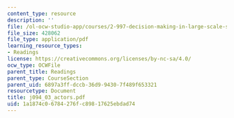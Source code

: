 ```yaml
---
content_type: resource
description: ''
file: /ol-ocw-studio-app/courses/2-997-decision-making-in-large-scale-systems-spring-2004/1a1874c06784276fc89817625ebdad74_j094_03_actors.pdf
file_size: 428062
file_type: application/pdf
learning_resource_types:
- Readings
license: https://creativecommons.org/licenses/by-nc-sa/4.0/
ocw_type: OCWFile
parent_title: Readings
parent_type: CourseSection
parent_uid: 6897a3ff-dccb-36d9-9430-7f489f653321
resourcetype: Document
title: j094_03_actors.pdf
uid: 1a1874c0-6784-276f-c898-17625ebdad74
---
```

